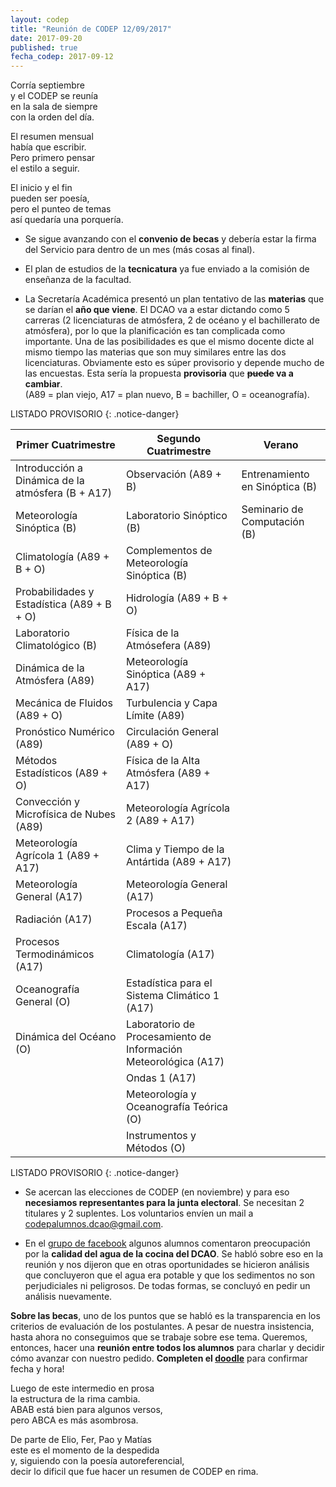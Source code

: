 ```yaml
---
layout: codep
title: "Reunión de CODEP 12/09/2017"
date: 2017-09-20
published: true
fecha_codep: 2017-09-12
---
```


Corría septiembre    
y el CODEP se reunía     
en la sala de siempre    
con la orden del día.    

El resumen mensual    
había que escribir.    
Pero primero pensar    
el estilo a seguir.    

El inicio y el fin    
pueden ser poesía,    
pero el punteo de temas    
así quedaría una porquería.     

* Se sigue avanzando con el **convenio de becas** y debería estar la firma del Servicio para dentro de un mes (más cosas al final).

* El plan de estudios de la **tecnicatura** ya fue enviado a la comisión de enseñanza de la facultad. 

* La Secretaría Académica presentó un plan tentativo de las **materias** que se darían el **año que viene**. El DCAO va a estar dictando como 5 carreras (2 licenciaturas de atmósfera, 2 de océano y el bachillerato de atmósfera), por lo que la planificación es tan complicada como importante. Una de las posibilidades es que el mismo docente dicte al mismo tiempo las materias que son muy similares entre las dos licenciaturas. Obviamente esto es súper provisorio y depende mucho de las encuestas. Esta sería la propuesta **provisoria** que **~~puede~~ va a cambiar**.    
(A89 = plan viejo, A17 = plan nuevo, B = bachiller, O = oceanografía).

LISTADO PROVISORIO 
{: .notice-danger}

| Primer Cuatrimestre | Segundo Cuatrimestre | Verano |
|---------------------|----------------------|-------|
| Introducción a Dinámica de la atmósfera (B + A17) | Observación (A89 + B) | Entrenamiento en Sinóptica (B) |
| Meteorología Sinóptica (B) | Laboratorio Sinóptico (B) | Seminario de Computación (B)  |
| Climatología (A89 + B + O) | Complementos de Meteorología Sinóptica (B) | |
| Probabilidades y Estadística (A89 + B + O) | Hidrología (A89 + B + O) | |
| Laboratorio Climatológico (B) | Física de la Atmósefera (A89) | |
| Dinámica de la Atmósfera (A89) | Meteorología Sinóptica (A89 + A17) | |
| Mecánica de Fluidos (A89 + O) | Turbulencia y Capa Límite (A89) | |
| Pronóstico Numérico (A89) | Circulación General (A89 + O) | |
| Métodos Estadísticos (A89 + O) | Física de la Alta Atmósfera (A89 + A17) | |
| Convección y Microfísica de Nubes (A89) | Meteorología Agrícola 2 (A89 + A17) | |
| Meteorología Agrícola 1 (A89 + A17) | Clima y Tiempo de la Antártida (A89 + A17) | |
| Meteorología General (A17) | Meteorología General (A17) | |
| Radiación (A17) | Procesos a Pequeña Escala (A17) | |
| Procesos Termodinámicos (A17) | Climatología (A17) | |
| Oceanografía General (O) | Estadística para el Sistema Climático 1 (A17) | |
| Dinámica del Océano (O) | Laboratorio de Procesamiento de Información Meteorológica (A17) || 
| | Ondas 1 (A17) ||
| | Meteorología y Oceanografía Teórica (O) |
| | Instrumentos y Métodos (O) | 

LISTADO PROVISORIO 
{: .notice-danger}

* Se acercan las elecciones de CODEP (en noviembre) y para eso **necesiamos representantes para la junta electoral**. Se necesitan 2 titulares y 2 suplentes. Los voluntarios envíen un mail a [codepalumnos.dcao@gmail.com](mailto:codepalumnos.dcao@gmail.com).

* En el [grupo de facebook](https://www.facebook.com/groups/421349327990352/) algunos alumnos comentaron preocupación por la **calidad del agua de la cocina del DCAO**. Se habló sobre eso en la reunión y nos dijeron que en otras oportunidades se hicieron análisis que concluyeron que el agua era potable y que los sedimentos no son perjudiciales ni peligrosos. De todas formas, se concluyó en pedir un análisis nuevamente. 

**Sobre las becas**, uno de los puntos que se habló es la transparencia en los criterios de evaluación de los postulantes. A pesar de nuestra insistencia, hasta ahora no conseguimos que se trabaje sobre ese tema. Queremos, entonces, hacer una **reunión entre todos los alumnos** para charlar y decidir cómo avanzar con nuestro pedido. **Completen el [doodle](https://doodle.com/poll/3ksn3aftaksbmcw4)** para confirmar fecha y hora!

Luego de este intermedio en prosa    
la estructura de la rima cambia.    
ABAB está bien para algunos versos,    
pero ABCA es más asombrosa.    

De parte de Elio, Fer, Pao y Matías    
este es el momento de la despedida     
y, siguiendo con la poesía autoreferencial,    
decir lo dificil que fue hacer un resumen de CODEP en rima.    
